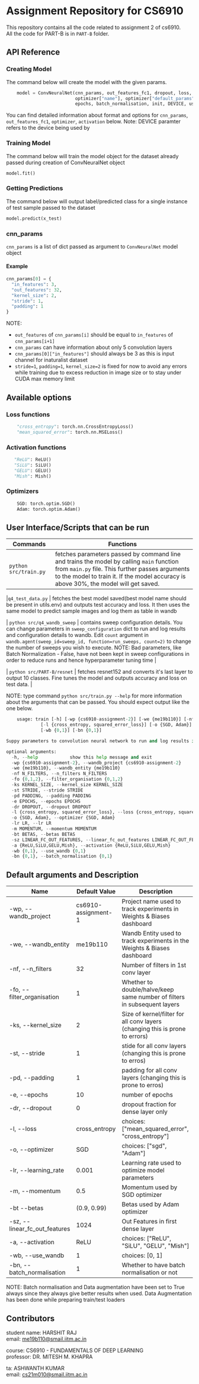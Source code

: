# Assignment Repository for CS6910

This repository contains all the code related to assignment 2 of cs6910.<br>
All the code for PART-B is in ```PART-B``` folder.<bt>

## API Reference

### Creating Model
The command below will create the model with the given params.
```python
    model = ConvNeuralNet(cnn_params, out_features_fc1, dropout, loss, learning_rate, 
                          optimizer["name"], optimizer["default_params"], activation, 
                          epochs, batch_normalisation, init, DEVICE, use_wandb).to(DEVICE)
```

You can find detailed information about format and options for ```cnn_params```, ```out_features_fc1```, ```optimizer```, ```activation``` below.
Note: DEVICE paramter refers to the device being used by

### Training Model
The command below will train the model object for the dataset already passed during creation of ConvNeuralNet object
```python
model.fit()
```

### Getting Predictions
The command below will output label/predicted class for a single instance of test sample passed to the dataset
```python
model.predict(x_test)
```

### cnn_params
```cnn_params``` is a list of dict passed as argument to ```ConvNeuralNet``` model object
#### Example
```python
cnn_params[0] = {
  "in_features": 3,
  "out_features": 32,
  "kernel_size": 2,
  "stride": 1,
  "padding": 1
}
``` 
NOTE: 
 - ```out_features``` of ```cnn_params[i]``` should be equal to ```in_features``` of ```cnn_params[i+1]```
 - ```cnn_params``` can have information about only 5 convolution layers
 - ```cnn_params[0]["in_features"]``` should always be 3 as this is input channel for inaturalist dataset
 - ```stride=1```, ```padding=1```, ```kernel_size=2``` is fixed for now to avoid any errors while training due to excess reduction in image size or to stay under CUDA max memory limit
 

## Available options
### Loss functions
```python
    "cross_entropy": torch.nn.CrossEntropyLoss()
    "mean_squared_error": torch.nn.MSELoss()
```

### Activation functions
```python
   "ReLU": ReLU()
   "SiLU": SiLU()
   "GELU": GELU()
   "Mish": Mish()
```

### Optimizers
```python
    SGD: torch.optim.SGD()
    Adam: torch.optim.Adam()
```

## User Interface/Scripts that can be run
| Commands | Functions |
| --- | --- |
|```python src/train.py``` | fetches parameters passed by command line and trains the model by calling ```main``` function from ```main.py``` file. This further passes arguments to the model to train it. If the model accuracy is above 30%, the model will get saved. 

|```q4_test_data.py``` | fetches the best model saved(best model name should be present in utils.env) and outputs test accuracy and loss. It then uses the same model to predict sample images and log them as table in wandb

| ```python src/q4_wandb_sweep``` | contains sweep configuration details. You can change parameters in ```sweep_configuration``` dict to run and log results and configuration details to wandb. Edit ```count``` argument in ```wandb.agent(sweep_id=sweep_id, function=run_sweeps, count=2)``` to change the number of sweeps you wish to execute. NOTE: Bad parameters, like Batch Normalization - False, have not been kept in sweep configurations in order to reduce runs and hence hyperparameter tuning time |
    
| ```python src/PART-B/resnet``` | fetches resnet152 and converts it's last layer to output 10 classes. Fine tunes the model and outputs accuracy and loss on test data. |

NOTE: type command ```python src/train.py --help``` for more information about the arguments that can be passed. You should expect output like the one below.
```python
    usage: train [-h] [-wp {cs6910-assignment-2}] [-we {me19b110}] [-nf N_FILTERS] [-fo {0,1,2}] [-ks KERNEL_SIZE] [-st STRIDE] [-pd PADDING] [-e EPOCHS] [-dr DROPOUT]
             [-l {cross_entropy, squared_error_loss}] [-o {SGD, Adam}] [-lr LR] [-m MOMENTUM] [-bt BETAS] [-sz LINEAR_FC_OUT_FEATURES] [-a {ReLU,SiLU,GELU,Mish}]
             [-wb {0,1}] [-bn {0,1}]

Suppy parameters to convolution neural network to run and log results in wandb.ai

optional arguments:
  -h, --help            show this help message and exit
  -wp {cs6910-assignment-2}, --wandb_project {cs6910-assignment-2}
  -we {me19b110}, --wandb_entity {me19b110}
  -nf N_FILTERS, --n_filters N_FILTERS
  -fo {0,1,2}, --filter_organisation {0,1,2}
  -ks KERNEL_SIZE, --kernel_size KERNEL_SIZE
  -st STRIDE, --stride STRIDE
  -pd PADDING, --padding PADDING
  -e EPOCHS, --epochs EPOCHS
  -dr DROPOUT, --dropout DROPOUT
  -l {cross_entropy, squared_error_loss}, --loss {cross_entropy, squared_error_loss}
  -o {SGD, Adam}, --optimizer {SGD, Adam}
  -lr LR, --lr LR
  -m MOMENTUM, --momentum MOMENTUM
  -bt BETAS, --betas BETAS
  -sz LINEAR_FC_OUT_FEATURES, --linear_fc_out_features LINEAR_FC_OUT_FEATURES
  -a {ReLU,SiLU,GELU,Mish}, --activation {ReLU,SiLU,GELU,Mish}
  -wb {0,1}, --use_wandb {0,1}
  -bn {0,1}, --batch_normalisation {0,1}
```
    
## Default arguments and Description

| Name | Default Value | Description |
| --- | --- | --- |
| -wp, --wandb_project |	cs6910-assignment-1 |	Project name used to track experiments in Weights & Biases dashboard |
| -we, --wandb_entity	| me19b110 |	Wandb Entity used to track experiments in the Weights & Biases dashboard |
| -nf, --n_filters |	32 | Number of filters in 1st conv layer |
| -fo, --filter_organisation |	1 | Whether to double/halve/keep same number of filters in subsequent layers |
| -ks, --kernel_size |	2 | Size of kernel/filter for all conv layers (changing this is prone to errors) |
| -st, --stride | 1	| stide for all conv layers (changing this is prone to erros) |
| -pd, --padding | 1	| padding for all conv layers (changing this is prone to erros) |
| -e, --epochs | 10 |	number of epochs |
| -dr, --dropout | 0 | dropout fraction for dense layer only |
| -l, --loss | cross_entropy |	choices: ["mean_squared_error", "cross_entropy"] |
| -o, --optimizer |	SGD |	choices: ["sgd", "Adam"] |
| -lr, --learning_rate |	0.001 |	Learning rate used to optimize model parameters |
| -m, --momentum | 0.5 | Momentum used by SGD optimizer |
| -bt --betas |	(0.9, 0.99) |	Betas used by Adam optimizer |
| -sz, --linear_fc_out_features	| 1024 | Out Features in first dense layer |
| -a, --activation | ReLU | choices: ["ReLU", "SiLU", "GELU", "Mish"] |
| -wb, --use_wandb | 1 | choices: [0, 1]  |
| -bn, --batch_normalisation | 1 | Whether to have batch normalisation or not |

NOTE: Batch normalisation and Data augmentation have been set to True always since they always give better results when used. Data Augmentation has been done while preparing train/test loaders


## Contributors

student name: HARSHIT RAJ  
email: me19b110@smail.iitm.ac.in  
 
course: CS6910 - FUNDAMENTALS OF DEEP LEARNING  
professor: DR. MITESH M. KHAPRA  
 
ta: ASHWANTH KUMAR  
email: cs21m010@smail.iitm.ac.in   
